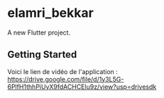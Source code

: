 # elamri_bekkar

A new Flutter project.

## Getting Started
Voici le lien de vidéo de l'application :
https://drive.google.com/file/d/1y3L5G-6PlfH1thhPiUyX9fdACHCElu9z/view?usp=drivesdk
